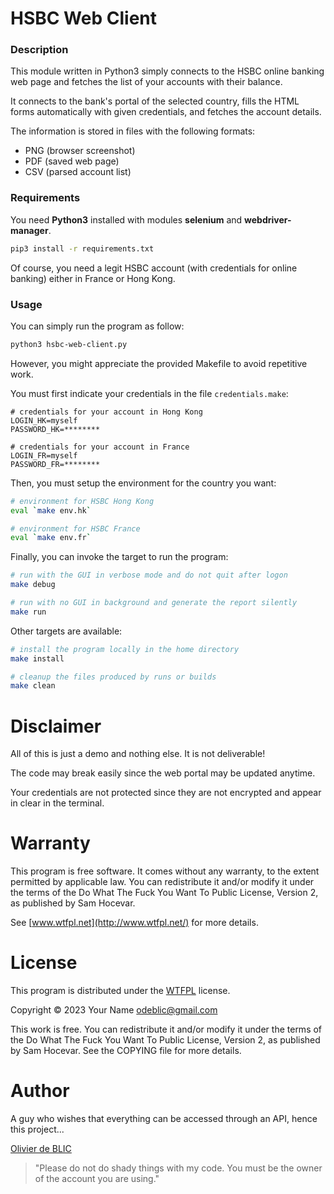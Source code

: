 # HSBC Web Client

### Description

This module written in Python3 simply connects to the HSBC online banking web page and fetches the list of your accounts with their balance.

It connects to the bank's portal of the selected country, fills the HTML forms automatically with given credentials, and fetches the account details.

The information is stored in files with the following formats:

+ PNG (browser screenshot)
+ PDF (saved web page)
+ CSV (parsed account list)

### Requirements

You need **Python3** installed with modules **selenium** and **webdriver-manager**.

```bash
pip3 install -r requirements.txt
```

Of course, you need a legit HSBC account (with credentials for online banking)
either in France or Hong Kong.

### Usage

You can simply run the program as follow:

```bash
python3 hsbc-web-client.py
```

However, you might appreciate the provided Makefile to avoid repetitive work.

You must first indicate your credentials in the file `credentials.make`:

```make
# credentials for your account in Hong Kong
LOGIN_HK=myself
PASSWORD_HK=********

# credentials for your account in France
LOGIN_FR=myself
PASSWORD_FR=********
```

Then, you must setup the environment for the country you want:

```bash
# environment for HSBC Hong Kong
eval `make env.hk`
```

```bash
# environment for HSBC France
eval `make env.fr`
```

Finally, you can invoke the target to run the program:

```bash
# run with the GUI in verbose mode and do not quit after logon
make debug

# run with no GUI in background and generate the report silently
make run
```

Other targets are available:

```bash
# install the program locally in the home directory
make install

# cleanup the files produced by runs or builds
make clean
```

# Disclaimer

All of this is just a demo and nothing else. It is not deliverable!

The code may break easily since the web portal may be updated anytime.

Your credentials are not protected since they are not encrypted
and appear in clear in the terminal.

# Warranty

This program is free software. It comes without any warranty, to
the extent permitted by applicable law. You can redistribute it
and/or modify it under the terms of the Do What The Fuck You Want
To Public License, Version 2, as published by Sam Hocevar.

See [www.wtfpl.net](http://www.wtfpl.net/) for more details.

# License

This program is distributed under the [WTFPL](http://www.wtfpl.net/) license.

Copyright © 2023 Your Name <odeblic@gmail.com>

This work is free. You can redistribute it and/or modify it under the
terms of the Do What The Fuck You Want To Public License, Version 2,
as published by Sam Hocevar. See the COPYING file for more details.

# Author

A guy who wishes that everything can be accessed through an API,
hence this project...

[Olivier de BLIC](mailto:odeblic@gmail.com)

> "Please do not do shady things with my code.
You must be the owner of the account you are using."

